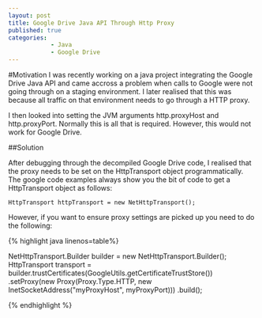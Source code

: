 ```yaml
---
layout: post
title: Google Drive Java API Through Http Proxy
published: true
categories: 
            - Java
            - Google Drive
---
```


#Motivation
I was recently working on a java project integrating the Google Drive Java API and came accross a problem when calls to Google
were not going through on a staging environment. I later realised that this was because all traffic on that environment needs to go through a 
HTTP proxy.

I then looked into setting the JVM arguments http.proxyHost and http.proxyPort. Normally this is all that is required. However, this would
not work for Google Drive.

##Solution

After debugging through the decompiled Google Drive code, I realised that the proxy needs to be set on the HttpTransport object programmatically.
The google code examples always show you the bit of code to get a HttpTransport object as follows:

`HttpTransport httpTransport = new NetHttpTransport();`

However, if you want to ensure proxy settings are picked up you need to do the following:

{% highlight java linenos=table%}

NetHttpTransport.Builder builder = new NetHttpTransport.Builder();
HttpTransport transport = builder.trustCertificates(GoogleUtils.getCertificateTrustStore())
                                 .setProxy(new Proxy(Proxy.Type.HTTP, new InetSocketAddress("myProxyHost", myProxyPort)))
                                 .build();

{% endhighlight %}


